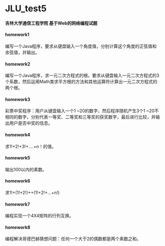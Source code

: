 # JLU_test5
#### 吉林大学通信工程学院 基于Web的网络编程试题

#### homework1
编写一个Java程序，要求从键盘输入一个角度值，分别计算这个角度的正弦值和余弦值，并输出。
#### homework2
编写一个Java程序，求一元二次方程式的根。要求从键盘输入一元二次方程式的3个系数，然后运用Math类求平方根的方法和其他运算符计算出一元二次方程式的两个根。
#### homework3
彩票中奖程序：用户从键盘输入一个1 ~20的数字，然后程序随机产生3个1 ~20不相同的数字，分别代表一等奖、二等奖和三等奖的获奖数字，最后进行比较，并输出用户是否中奖的信息。
#### homework4
求1!+2!+3!+....+n！的值。
#### homework5
输出100以内的素数。
#### homework6
求1!+(1!+2!)++(1!+2!+...+n!)
#### homework7
编程实现一个4X4矩阵的行列互换。
#### homework8
编程解决哥德巴赫猜想问题：任何一个大于2的偶数都是两个素数之和。
